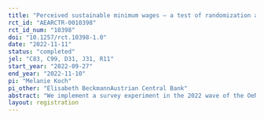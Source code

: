 ```yaml
---
title: "Perceived sustainable minimum wages – a test of randomization and question scales across countries"
rct_id: "AEARCTR-0010398"
rct_id_num: "10398"
doi: "10.1257/rct.10398-1.0"
date: "2022-11-11"
status: "completed"
jel: "C83, C99, D31, J31, R11"
start_year: "2022-09-27"
end_year: "2022-11-10"
pi: "Melanie Koch"
pi_other: "Elisabeth BeckmannAustrian Central Bank"
abstract: "We implement a survey experiment in the 2022 wave of the OeNB Euro Survey. The OeNB Euro Survey is a repeated cross-sectional survey conducted annually in ten different countries. The aim of the survey experiment is threefold. First, we test the feasibility of different randomization approaches across countries and whether falsification or errors in implementation regarding randomization might be a concern. Second, we examine data falsification in terms of individual responses. If there is evidence of data falsification, these effects how interviewers or survey institutes behave, would influence and/or blur treatment effects in respondents’ behavior. Third, we test a standard assumption in survey research regarding scale transformation. It is common in surveys when asking respondents to report wages to give them the choice which reporting unit to use, i.e. wage per hour, month or year. If these questions are used in research projects, numbers are then often set to the same scale. In our treatment, we vary on which scale respondents are supposed to report a specific wage. This experiment allows us to analyze if the assumption of, e.g., linear transformation based on full-time working hours, is valid."
layout: registration
---
```


